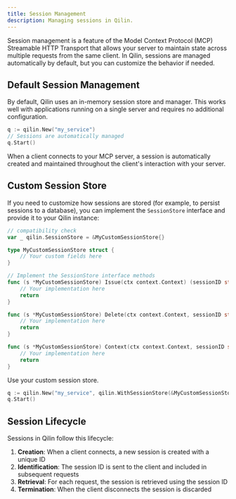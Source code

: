 ```yaml
---
title: Session Management
description: Managing sessions in Qilin.
---
```


Session management is a feature of the Model Context Protocol (MCP) Streamable HTTP Transport that allows your server to maintain state across multiple requests from the same client. In Qilin, sessions are managed automatically by default, but you can customize the behavior if needed.

## Default Session Management

By default, Qilin uses an in-memory session store and manager. This works well with applications running on a single server and requires no additional configuration.

```go
q := qilin.New("my_service")
// Sessions are automatically managed
q.Start()
```

When a client connects to your MCP server, a session is automatically created and maintained throughout the client's interaction with your server.

## Custom Session Store

If you need to customize how sessions are stored (for example, to persist sessions to a database), you can implement the `SessionStore` interface and provide it to your Qilin instance:

```go /qilin.SessionStore/
// compatibility check
var _ qilin.SessionStore = &MyCustomSessionStore{}

type MyCustomSessionStore struct {
    // Your custom fields here
}

// Implement the SessionStore interface methods
func (s *MyCustomSessionStore) Issue(ctx context.Context) (sessionID string, err error) {
    // Your implementation here
    return 
}

func (s *MyCustomSessionStore) Delete(ctx context.Context, sessionID string) (err error) {
    // Your implementation here
    return 
}

func (s *MyCustomSessionStore) Context(ctx context.Context, sessionID string) (sessionCtx context.Context, err error) {
    // Your implementation here
    return 
}
```

Use your custom session store.

```go /qilin.WithSessionStore/
q := qilin.New("my_service", qilin.WithSessionStore(&MyCustomSessionStore{}))
q.Start()
```

## Session Lifecycle

Sessions in Qilin follow this lifecycle:

1. **Creation**: When a client connects, a new session is created with a unique ID
2. **Identification**: The session ID is sent to the client and included in subsequent requests
3. **Retrieval**: For each request, the session is retrieved using the session ID
4. **Termination**: When the client disconnects the session is discarded

